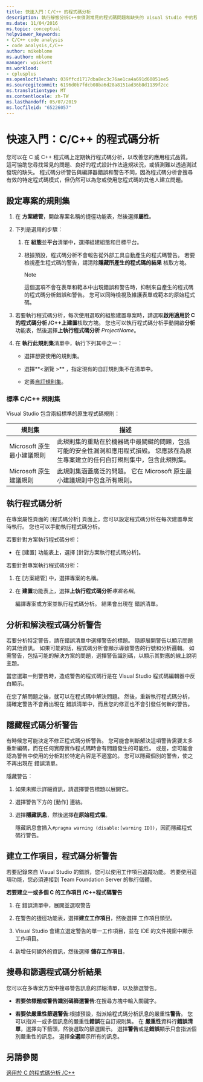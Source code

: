 ```yaml
---
title: 快速入門：C/C++ 的程式碼分析
description: 執行靜態分析C++來偵測常見的程式碼問題和缺失的 Visual Studio 中的程式碼。
ms.date: 11/04/2016
ms.topic: conceptual
helpviewer_keywords:
- C/C++ code analysis
- code analysis,C/C++
author: mikeblome
ms.author: mblome
manager: wpickett
ms.workload:
- cplusplus
ms.openlocfilehash: 039ffcd1717dba8ec3c76ae1ca4a691d60851ee5
ms.sourcegitcommit: 6196d0b7fdcb08ba6d28a8151ad36b8d1139f2cc
ms.translationtype: MT
ms.contentlocale: zh-TW
ms.lasthandoff: 05/07/2019
ms.locfileid: "65226057"
---
```

# <a name="quickstart-code-analysis-for-cc"></a>快速入門：C/C++ 的程式碼分析

您可以在 C 或 C++ 程式碼上定期執行程式碼分析，以改善您的應用程式品質。 這可協助您尋找常見的問題、良好的程式設計作法違規狀況，或偵測難以透過測試發現的缺失。 程式碼分析警告與編譯器錯誤和警告不同，因為程式碼分析會搜尋有效的特定程式碼模式，但仍然可以為您或使用您程式碼的其他人建立問題。

## <a name="configure-rule-sets-for-a-project"></a>設定專案的規則集

1. 在 **方案總管**，開啟專案名稱的捷徑功能表，然後選擇**屬性**。

2. 下列是選用的步驟：

    1. 在 **組態**並**平台**清單中，選擇組建組態和目標平台。

    2. 根據預設，程式碼分析不會報告從外部工具自動產生的程式碼警告。 若要檢視產生程式碼的警告，請清除**隱藏所產生的程式碼的結果** 核取方塊。

        > [!NOTE]
        > 這個選項不會在表單和範本中出現錯誤和警告時，抑制來自產生的程式碼的程式碼分析錯誤和警告。 您可以同時檢視及維護表單或範本的原始程式碼。

3. 若要執行程式碼分析，每次使用選取的組態建置專案時，請選取**啟用適用於 C 的程式碼分析 /C++上建置**核取方塊。 您也可以執行程式碼分析手動開啟**分析**功能表，然後選擇**上執行程式碼分析** *ProjectName*。

4. 在 **執行此規則集**清單中，執行下列其中之一：

    - 選擇想要使用的規則集。

    - 選擇**\<瀏覽 >** ，指定現有的自訂規則集不在清單中。

    - 定義[自訂規則集](../code-quality/how-to-create-a-custom-rule-set.md)。

### <a name="standard-cc-rule-sets"></a>標準 C/C++ 規則集

Visual Studio 包含兩組標準的原生程式碼規則：

|規則集|描述|
|--------------|-----------------|
|Microsoft 原生最小建議規則|此規則集的重點在於機器碼中最關鍵的問題，包括可能的安全性漏洞和應用程式損毀。 您應該在為原生專案建立的任何自訂規則集中，包含此規則集。|
|Microsoft 原生建議規則|此規則集涵蓋廣泛的問題。 它在 Microsoft 原生最小建議規則中包含所有規則。|

## <a name="run-code-analysis"></a>執行程式碼分析

在專案屬性頁面的 [程式碼分析] 頁面上，您可以設定程式碼分析在每次建置專案時執行。 您也可以手動執行程式碼分析。

若要針對方案執行程式碼分析：

- 在 [建置] 功能表上，選擇 [針對方案執行程式碼分析]。

若要針對專案執行程式碼分析：

1. 在 [方案總管] 中，選擇專案的名稱。

2. 在 **建置**功能表上，選擇**上執行程式碼分析***專案名稱*。

   編譯專案或方案並執行程式碼分析。 結果會出現在 錯誤清單。

## <a name="analyze-and-resolve-code-analysis-warnings"></a>分析和解決程式碼分析警告

若要分析特定警告，請在錯誤清單中選擇警告的標題。 隨即展開警告以顯示問題的其他資訊。 如果可能的話，程式碼分析會顯示導致警告的行號和分析邏輯。 如需警告，包括可能的解決方案的問題，選擇警告識別碼，以顯示其對應的線上說明主題。

當您選取一則警告時，造成警告的程式碼行是在 Visual Studio 程式碼編輯器中反白顯示。

在您了解問題之後，就可以在程式碼中解決問題。 然後，重新執行程式碼分析，請確定警告不會再出現在 錯誤清單中，而且您的修正也不會引發任何新的警告。

## <a name="suppress-code-analysis-warnings"></a>隱藏程式碼分析警告

有時候您可能決定不修正程式碼分析警告。 您可能會判斷解決這項警告需要太多重新編碼，而在任何實際實作程式碼時會有問題發生的可能性。 或是，您可能會認為警告中使用的分析對於特定內容是不適當的。 您可以隱藏個別的警告，使之不再出現在 錯誤清單。

隱藏警告：

1. 如果未顯示詳細資訊，請選擇警告標題以展開它。

2. 選擇警告下方的 [動作] 連結。

3. 選擇**隱藏訊息**，然後選擇**在原始程式檔**。

   隱藏訊息會插入`#pragma warning (disable:[warning ID])`，因而隱藏程式碼行警告。

## <a name="create-work-items-for-code-analysis-warnings"></a>建立工作項目，程式碼分析警告

若要記錄來自 Visual Studio 的錯誤，您可以使用工作項目追蹤功能。 若要使用這項功能，您必須連接到 Team Foundation Server 的執行個體。

**若要建立一或多個 C 的工作項目 /C++程式碼警告**

1. 在 錯誤清單中，展開並選取警告

2. 在警告的捷徑功能表，選擇**建立工作項目**，然後選擇 工作項目類型。

3. Visual Studio 會建立選定警告的單一工作項目，並在 IDE 的文件視窗中顯示工作項目。

4. 新增任何額外的資訊，然後選擇 **儲存工作項目**。

## <a name="search-and-filter-code-analysis-results"></a>搜尋和篩選程式碼分析結果

您可以在多專案方案中搜尋警告訊息的詳細清單，以及篩選警告。

- **若要依標題或警告識別碼篩選警告**:在搜尋方塊中輸入關鍵字。

- **若要依嚴重性篩選警告**:根據預設，指派給程式碼分析訊息的嚴重性**警告**。 您可以指派一或多個訊息的嚴重性**錯誤**在自訂規則集。 在 **嚴重性**資料行**錯誤清單**，選擇向下箭頭，然後選取的篩選圖示。 選擇**警告**或是**錯誤**顯示只會指派個別嚴重性的訊息。 選擇**全選**顯示所有的訊息。

## <a name="see-also"></a>另請參閱

[適用於 C 的程式碼分析 /C++](../code-quality/code-analysis-for-c-cpp-overview.md)
